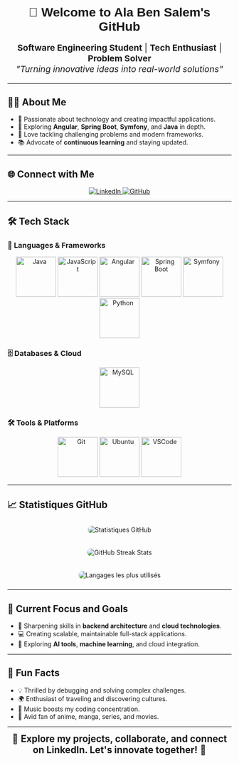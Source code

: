 <h1 align="center" style="font-family: 'Arial', sans-serif; color: hashtag#4A90E2;">
 <span style="animation: bounceIn 1.5s;">👋 Welcome to Ala Ben Salem's GitHub</span>
</h1>

<p align="center" style="font-size: 1.2rem; animation: fadeIn 2s;">
 <strong>Software Engineering Student</strong> | <strong>Tech Enthusiast</strong> | <strong>Problem Solver</strong> 
 <br>
 <em>"Turning innovative ideas into real-world solutions"</em>
</p>

---

## 🧑‍💻 About Me 
- 🌟 Passionate about technology and creating impactful applications.
- 🚀 Exploring **Angular**, **Spring Boot**, **Symfony**, and **Java** in depth.
- 🧠 Love tackling challenging problems and modern frameworks.
- 📚 Advocate of **continuous learning** and staying updated.

---

## 🌐 Connect with Me 
<p align="center">
 <a href="https://www.linkedin.com/in/ben-salem-ala/" target="_blank">
 <img src="https://img.shields.io/badge/LinkedIn-Connect-blue?style=for-the-badge&logo=linkedin&logoColor=white" alt="LinkedIn" style="transform: scale(1); transition: transform 0.3s ease-in-out; animation: pulse 1.5s infinite;" onmouseover​="this.style.transform='scale(1.1)'" onmouseout​="this.style.transform='scale(1)'">
 </a>
 <a href="https://github.com/Ala-Ben-Salem" target="_blank">
 <img src="https://img.shields.io/badge/GitHub-Profile-black?style=for-the-badge&logo=github&logoColor=white" alt="GitHub" style="transform: scale(1); transition: transform 0.3s ease-in-out; animation: pulse 1.5s infinite;" onmouseover​="this.style.transform='scale(1.1)'" onmouseout​="this.style.transform='scale(1)'">
 </a>
</p>

---

## 🛠️ Tech Stack 

### 🚀 Languages & Frameworks 
<p align="center" style="animation: slideInLeft 1.5s;">
 <img src="https://www.vectorlogo.zone/logos/java/java-ar21.svg" alt="Java" height="90">
 <img src="https://www.vectorlogo.zone/logos/javascript/javascript-ar21.svg" alt="JavaScript" height="90">
 <img src="https://www.vectorlogo.zone/logos/angular/angular-ar21.svg" alt="Angular" height="90">
 <img src="https://www.vectorlogo.zone/logos/springio/springio-ar21.svg" alt="Spring Boot" height="90">
 <img src="https://www.vectorlogo.zone/logos/symfony/symfony-ar21.svg" alt="Symfony" height="90">
 <img src="https://www.vectorlogo.zone/logos/python/python-ar21.svg" alt="Python" height="90">
</p>

### 🗄️ Databases & Cloud 
<p align="center" style="animation: slideInRight 1.5s;">
 <img src="https://www.vectorlogo.zone/logos/mysql/mysql-ar21.svg" alt="MySQL" height="90">
</p>

### 🛠 Tools & Platforms 
<p align="center" style="animation: bounceIn 1.5s;">
 <img src="https://www.vectorlogo.zone/logos/git-scm/git-scm-ar21.svg" alt="Git" height="90">
 <img src="https://www.vectorlogo.zone/logos/ubuntu/ubuntu-ar21.svg" alt="Ubuntu" height="90">
 <img src="https://www.vectorlogo.zone/logos/visualstudio_code/visualstudio_code-ar21.svg" alt="VSCode" height="90">
</p>

---

## 📈 Statistiques GitHub
<p align="center">
 <img src="https://github-readme-stats.vercel.app/api?username=Ala-Ben-Salem&show_icons=true&theme=tokyonight" alt="Statistiques GitHub" style="border-radius: 10px; margin: 10px;">
</p>
<p align="center">
 <img src="https://github-readme-streak-stats.herokuapp.com/?user=Ala-Ben-Salem&theme=tokyonight&hide_border=true" alt="GitHub Streak Stats" style="border-radius: 10px; margin: 10px;">
</p>
<p align="center">
 <img src="https://github-readme-stats.vercel.app/api/top-langs/?username=Ala-Ben-Salem&layout=compact&theme=tokyonight&hide_border=true" alt="Langages les plus utilisés" style="border-radius: 10px; margin: 10px;">
</p>



---

## 🎯 Current Focus and Goals 
- 🌱 Sharpening skills in **backend architecture** and **cloud technologies**.
- 💻 Creating scalable, maintainable full-stack applications.
- 🧩 Exploring **AI tools**, **machine learning**, and cloud integration.

---

## 📢 Fun Facts 
- 💡 Thrilled by debugging and solving complex challenges.
- 🌍 Enthusiast of traveling and discovering cultures.
- 🎵 Music boosts my coding concentration.
- 🎥 Avid fan of anime, manga, series, and movies.

---

<p align="center">
 <span style="font-size: 1.3rem; animation: fadeInUp 1.5s;">🌟 <strong>Explore my projects, collaborate, and connect on LinkedIn. Let's innovate together!</strong> 🌟</span>
</p>
